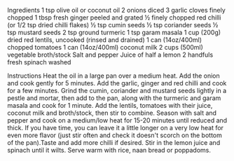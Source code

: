 

Ingredients
1 tsp olive oil or coconut oil
2 onions diced
3 garlic cloves finely chopped
1 tbsp fresh ginger peeled and grated
½ finely chopped red chilli (or 1/2 tsp dried chilli flakes)
½ tsp cumin seeds
½ tsp coriander seeds
½ tsp mustard seeds
2 tsp ground turmeric
1 tsp garam masala
1 cup (200g) dried red lentils, uncooked (rinsed and drained)
1 can (14oz/400ml) chopped tomatoes
1 can (14oz/400ml) coconut milk
2 cups (500ml) vegetable broth/stock
Salt and pepper
Juice of half a lemon
2 handfuls fresh spinach washed

Instructions
Heat the oil in a large pan over a medium heat. Add the onion and cook gently for 5 minutes. Add the garlic, ginger and red chilli and cook for a few minutes.
Grind the cumin, coriander and mustard seeds lightly in a pestle and mortar, then add to the pan, along with the turmeric and garam masala and cook for 1 minute. 
Add the lentils, tomatoes with their juice, coconut milk and broth/stock, then stir to combine. Season with salt and pepper and cook on a medium/low heat for 15-20 minutes until reduced and thick. If you have time, you can leave it a little longer on a very low heat for even more flavor (just stir often and check it doesn't scorch on the bottom of the pan).Taste and add more chilli if desired. 
Stir in the lemon juice and spinach until it wilts. 
Serve warm with rice, naan bread or poppadoms.
